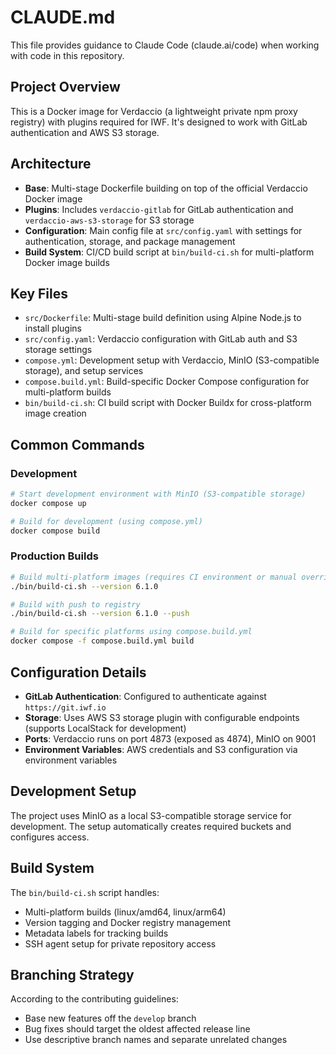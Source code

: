 # CLAUDE.md

This file provides guidance to Claude Code (claude.ai/code) when working with code in this repository.

## Project Overview

This is a Docker image for Verdaccio (a lightweight private npm proxy registry) with plugins required for IWF. It's designed to work with GitLab authentication and AWS S3 storage.

## Architecture

- **Base**: Multi-stage Dockerfile building on top of the official Verdaccio Docker image
- **Plugins**: Includes `verdaccio-gitlab` for GitLab authentication and `verdaccio-aws-s3-storage` for S3 storage
- **Configuration**: Main config file at `src/config.yaml` with settings for authentication, storage, and package management
- **Build System**: CI/CD build script at `bin/build-ci.sh` for multi-platform Docker image builds

## Key Files

- `src/Dockerfile`: Multi-stage build definition using Alpine Node.js to install plugins
- `src/config.yaml`: Verdaccio configuration with GitLab auth and S3 storage settings
- `compose.yml`: Development setup with Verdaccio, MinIO (S3-compatible storage), and setup services
- `compose.build.yml`: Build-specific Docker Compose configuration for multi-platform builds
- `bin/build-ci.sh`: CI build script with Docker Buildx for cross-platform image creation

## Common Commands

### Development
```bash
# Start development environment with MinIO (S3-compatible storage)
docker compose up

# Build for development (using compose.yml)
docker compose build
```

### Production Builds
```bash
# Build multi-platform images (requires CI environment or manual override)
./bin/build-ci.sh --version 6.1.0

# Build with push to registry
./bin/build-ci.sh --version 6.1.0 --push

# Build for specific platforms using compose.build.yml
docker compose -f compose.build.yml build
```

## Configuration Details

- **GitLab Authentication**: Configured to authenticate against `https://git.iwf.io`
- **Storage**: Uses AWS S3 storage plugin with configurable endpoints (supports LocalStack for development)
- **Ports**: Verdaccio runs on port 4873 (exposed as 4874), MinIO on 9001
- **Environment Variables**: AWS credentials and S3 configuration via environment variables

## Development Setup

The project uses MinIO as a local S3-compatible storage service for development. The setup automatically creates required buckets and configures access.

## Build System

The `bin/build-ci.sh` script handles:
- Multi-platform builds (linux/amd64, linux/arm64)
- Version tagging and Docker registry management
- Metadata labels for tracking builds
- SSH agent setup for private repository access

## Branching Strategy

According to the contributing guidelines:
- Base new features off the `develop` branch
- Bug fixes should target the oldest affected release line
- Use descriptive branch names and separate unrelated changes
